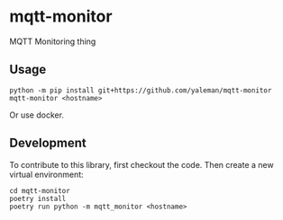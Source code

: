 # mqtt-monitor

MQTT Monitoring thing

## Usage

```
python -m pip install git+https://github.com/yaleman/mqtt-monitor
mqtt-monitor <hostname>
```

Or use docker.

## Development

To contribute to this library, first checkout the code. Then create a new virtual environment:

    cd mqtt-monitor
    poetry install
    poetry run python -m mqtt_monitor <hostname>

